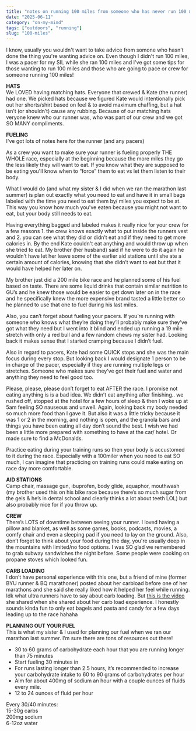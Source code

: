 ```yaml
---
title: "notes on running 100 miles from someone who has never run 100 miles"
date: "2025-06-11"
category: "on-my-mind"
tags: ["outdoors", "running"]
slug: "100-miles"
---
```


I know, usually you wouldn't want to take advice from somone who hasn't done the thing you're wanting advice on. Even though I didn't run 100 miles, I was a pacer for my SIL while she ran 100 miles and I've got some tips for those wanting to run 100 miles and those who are going to pace or crew for someone running 100 miles!

**HATS**\
We LOVED having matching hats. Everyone that crewed & Kate (the runner) had one. We picked hats because we figured Kate would intentionally pick out her shorts/shirt based on feel & to avoid maximum chaffing, but a hat isn’t (or shouldn’t) cause any rubbing. Because of our matching hats veryone knew who our runner was, who was part of our crew and we got SO MANY compliments.

**FUELING**\
I've got lots of notes here for the runner (and any pacers)

As a crew you want to make sure your runner is fueling properly THE WHOLE race, especially at the beginning because the more miles they go the less likely they will want to eat. If you know what they are supposed to be eating you'll know when to “force” them to eat vs let them listen to their body.

What I would do (and what my sister & I did when we ran the marathon last summer) is plan out exactly what you need to eat and have it in small bags labeled with the time you need to eat them by/ miles you expect to be at. This way you know how much you've eaten because you might not want to eat, but your body still needs to eat.

Having everything bagged and labeled makes it really nice for your crew for a few reasons 1. the crew knows exactly what to put inside the runners vest and 2. you can see what they did or didn’t eat and if they need to get more calories in. By the end Kate couldn't eat anything and would throw up when she tried to eat. My brother (her husband) said if he were to do it again he wouldn’t have let her leave some of the earlier aid stations until she ate a certain amount of calories, knowing that she didn’t want to eat but that it would have helped her later on.

My brother just did a 200 mile bike race and he planned some of his fuel based on taste. There are some liquid drinks that contain similar nutrition to GU’s and he knew those would be easier to get down later on in the race and he specifically knew the more expensive brand tasted a little better so he planned to use that one to fuel during his last miles.

Also, you can’t forget about fueling your pacers. If you’re running with someone who knows what they’re doing they’ll probably make sure they’ve got what they need but I went into it blind and ended up running a 19 mile stretch with only a red bull and a few random chews my sister had. Looking back it makes sense that I started cramping because I didn’t fuel.

Also in regard to pacers, Kate had some QUICK stops and she was the main focus during every stop. But looking back I would designate 1 person to be in charge of the pacer, especially if they are running multiple legs or stretches. Someone who makes sure they’ve got their fuel and water and anything they need to feel good too.

Please, please, please don’t forget to eat AFTER the race. I promise not eating anything is is a bad idea. We didn’t eat anything after finishing.. we rushed off, stopped at the hotel for a few hours of sleep & then I woke up at 5am feeling SO nauseous and unwell. Again, looking back my body needed so much more food than I gave it. But also it was a little tricky because it was 1 or 2 in the morning, and nothing is open, and the granola bars and things you have been eating all day don’t sound the best. I wish we had been a little more prepared with something to have at the car/ hotel. Or made sure to find a McDonalds.

Practice eating during your training runs so then your body is accustomed to it during the race. Especially with a 100miler when you need to eat SO much, I can imagine that practicing on training runs could make eating on race day more comfortable.

**AID STATIONS**\
Camp chair, massage gun, ibuprofen, body glide, aquaphor, mouthwash (my brother used this on his bike race because there’s so much sugar from the gels & he’s in dental school and clearly thinks a lot about teeth LOL) but also probably nice for if you throw up.

**CREW**\
There’s LOTS of downtime between seeing your runner. I loved having a pillow and blanket, as well as some games, books, podcasts, movies, a comfy chair and even a sleeping pad if you need to lay on the ground. Also, don’t forget to think about your food during the day, you're usually deep in the mountains with limited/no food options. I was SO glad we remembered to grab subway sandwiches the night before. Some people were cooking on propane stoves which looked fun.

**CARB LOADING**\
I don’t have personal experience with this one, but a friend of mine (former BYU runner & BQ marathoner) posted about her carbload before one of her marathons and she said she really liked how it helped her feel while running. Idk what ultra runners have to say about carb loading. But [this is the video](https://www.instagram.com/p/Cw2q9VyuUga/?igsh=MWNrcGI0dmV4bnp1MA%3D%3D) she shared when she shared about her carb load experience. I honestly sounds kinda fun to only eat bagels and pasta and candy for a few days leading up to the race hahaha

**PLANNING OUT YOUR FUEL**\
This is what my sister & I used for planning our fuel when we ran our marathon last summer. I’m sure there are tons of resources out there!

- 30 to 60 grams of carbohydrate each hour that you are running longer than 75 minutes
- Start fueling 30 minutes in
- For runs lasting longer than 2.5 hours, it’s recommended to increase your carbohydrate intake to 60 to 90 grams of carbohydrates per hour
- Aim for about 400mg of sodium an hour with a couple ounces of fluids every mile.
- 12 to 24 ounces of fluid per hour

Every 30/40 minutes:\
15-30g carbs\
200mg sodium\
6-12oz water
